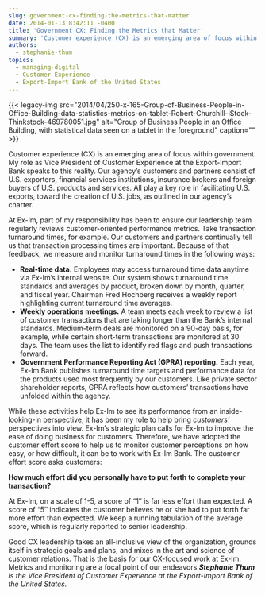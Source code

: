 ```yaml
---
slug: government-cx-finding-the-metrics-that-matter
date: 2014-01-13 8:42:11 -0400
title: 'Government CX: Finding the Metrics that Matter'
summary: 'Customer experience (CX) is an emerging area of focus within government.  My role as Vice President of Customer Experience at the Export-Import Bank speaks to this reality. Our agency’s customers and partners consist of U.S. exporters, financial services institutions, insurance brokers and foreign buyers of U.S. products and services. All play a key role in'
authors:
  - stephanie-thum
topics:
  - managing-digital
  - Customer Experience
  - Export-Import Bank of the United States
---
```


{{< legacy-img src="2014/04/250-x-165-Group-of-Business-People-in-Office-Building-data-statistics-metrics-on-tablet-Robert-Churchill-iStock-Thinkstock-469780051.jpg" alt="Group of Business People in an Office Building, with statistical data seen on a tablet in the foreground" caption="" >}} 

Customer experience (CX) is an emerging area of focus within government.  My role as Vice President of Customer Experience at the Export-Import Bank speaks to this reality. Our agency’s customers and partners consist of U.S. exporters, financial services institutions, insurance brokers and foreign buyers of U.S. products and services. All play a key role in facilitating U.S. exports, toward the creation of U.S. jobs, as outlined in our agency’s charter.

At Ex-Im, part of my responsibility has been to ensure our leadership team regularly reviews customer-oriented performance metrics. Take transaction turnaround times, for example. Our customers and partners continually tell us that transaction processing times are important. Because of that feedback, we measure and monitor turnaround times in the following ways:

  * **Real-time data.**  Employees may access turnaround time data anytime via Ex-Im’s internal website. Our system shows turnaround time standards and averages by product, broken down by month, quarter, and fiscal year. Chairman Fred Hochberg receives a weekly report highlighting current turnaround time averages.
  * **Weekly operations meetings.** A team meets each week to review a list of customer transactions that are taking longer than the Bank’s internal standards. Medium-term deals are monitored on a 90-day basis, for example, while certain short-term transactions are monitored at 30 days. The team uses the list to identify red flags and push transactions forward.
  * **Government Performance Reporting Act (GPRA) reporting.** Each year, Ex-Im Bank publishes turnaround time targets and performance data for the products used most frequently by our customers. Like private sector shareholder reports, GPRA reflects how customers’ transactions have unfolded within the agency.

While these activities help Ex-Im to see its performance from an inside-looking-in perspective, it has been my role to help bring _customers’_ perspectives into view. Ex-Im’s strategic plan calls for Ex-Im to improve the ease of doing business for customers. Therefore, we have adopted the customer effort score to help us to monitor customer perceptions on how easy, or how difficult, it can be to work with Ex-Im Bank. The customer effort score asks customers:

**How much effort did you personally have to put forth to complete your transaction?** 

At Ex-Im, on a scale of 1-5, a score of “1″ is far less effort than expected. A score of “5″ indicates the customer believes he or she had to put forth far more effort than expected. We keep a running tabulation of the average score, which is regularly reported to senior leadership.

Good CX leadership takes an all-inclusive view of the organization, grounds itself in strategic goals and plans, and mixes in the art and science of customer relations. That is the basis for our CX-focused work at Ex-Im. Metrics and monitoring are a focal point of our endeavors._**Stephanie Thum** is the Vice President of Customer Experience at the Export-Import Bank of the United States._